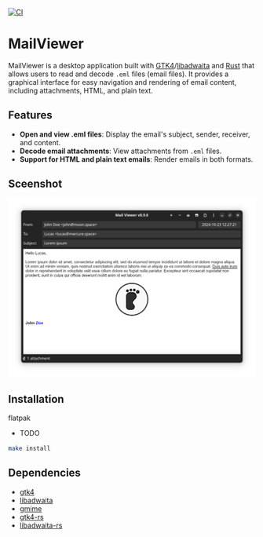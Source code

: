 [![CI](https://github.com/alescdb/mailviewer/actions/workflows/build-test.yml/badge.svg)](https://github.com/alescdb/mailviewer/actions/workflows/build-test.yml)

# MailViewer

MailViewer is a desktop application built with [GTK4](https://www.gtk.org/)/[libadwaita](https://gnome.pages.gitlab.gnome.org/libadwaita/doc/main/index.html) and [Rust](https://www.rust-lang.org/) that allows users to read and decode `.eml` files (email files). It provides a graphical interface for easy navigation and rendering of email content, including attachments, HTML, and plain text.

## Features

- **Open and view .eml files**: Display the email's subject, sender, receiver, and content.
- **Decode email attachments**: View attachments from `.eml` files.
- **Support for HTML and plain text emails**: Render emails in both formats.

## Sceenshot

![Screenshot](images/mailviewer.png)

## Installation

flatpak
- TODO


```bash
make install
```

## Dependencies

- [gtk4](https://docs.gtk.org/gtk4/)
- [libadwaita](https://gnome.pages.gitlab.gnome.org/libadwaita/doc/main/index.html)
- [gmime](https://github.com/jstedfast/gmime)
- [gtk4-rs](https://gtk-rs.org/gtk4-rs/git/book/)
- [libadwaita-rs](https://world.pages.gitlab.gnome.org/Rust/libadwaita-rs/)
